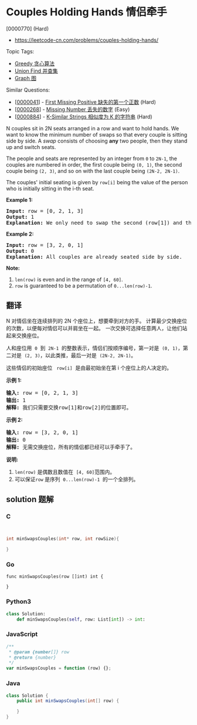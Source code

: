 # Couples Holding Hands 情侣牵手

[0000770] (Hard)

- https://leetcode-cn.com/problems/couples-holding-hands/

Topic Tags:

- [Greedy 贪心算法](https://leetcode-cn.com/tag/greedy/)
- [Union Find 并查集](https://leetcode-cn.com/tag/union-find/)
- [Graph 图](https://leetcode-cn.com/tag/graph/)

Similar Questions:

- [[0000041](https://leetcode-cn.com/problems/first-missing-positive/)] - [First Missing Positive 缺失的第一个正数](./0000041.first-missing-positive.md) (Hard)
- [[0000268](https://leetcode-cn.com/problems/missing-number/)] - [Missing Number 丢失的数字](./0000268.missing-number.md) (Easy)
- [[0000884](https://leetcode-cn.com/problems/k-similar-strings/)] - [K-Similar Strings 相似度为 K 的字符串](./0000884.k-similar-strings.md) (Hard)

N couples sit in 2N seats arranged in a row and want to hold hands. We want to know the minimum number of swaps so that every couple is sitting side by side. A _swap_ consists of choosing **any** two people, then they stand up and switch seats.

The people and seats are represented by an integer from `0` to `2N-1`, the couples are numbered in order, the first couple being `(0, 1)`, the second couple being `(2, 3)`, and so on with the last couple being `(2N-2, 2N-1)`.

The couples' initial seating is given by `row[i]` being the value of the person who is initially sitting in the i-th seat.

**Example 1:**

<pre><b>Input:</b> row = [0, 2, 1, 3]
<b>Output:</b> 1
<b>Explanation:</b> We only need to swap the second (row[1]) and third (row[2]) person.
</pre>

**Example 2:**

<pre><b>Input:</b> row = [3, 2, 0, 1]
<b>Output:</b> 0
<b>Explanation:</b> All couples are already seated side by side.
</pre>

**Note:**

1.  `len(row)` is even and in the range of `[4, 60]`.
2.  `row` is guaranteed to be a permutation of `0...len(row)-1`.

## 翻译

N 对情侣坐在连续排列的 2N 个座位上，想要牵到对方的手。 计算最少交换座位的次数，以便每对情侣可以并肩坐在一起。 *一*次交换可选择任意两人，让他们站起来交换座位。

人和座位用  `0`  到  `2N-1`  的整数表示，情侣们按顺序编号，第一对是  `(0, 1)`，第二对是  `(2, 3)`，以此类推，最后一对是  `(2N-2, 2N-1)`。

这些情侣的初始座位   `row[i]`  是由最初始坐在第 i 个座位上的人决定的。

**示例 1:**

<pre><strong>输入:</strong> row = [0, 2, 1, 3]
<strong>输出:</strong> 1
<strong>解释:</strong> 我们只需要交换row[1]和row[2]的位置即可。
</pre>

**示例 2:**

<pre><strong>输入:</strong> row = [3, 2, 0, 1]
<strong>输出:</strong> 0
<strong>解释:</strong> 无需交换座位，所有的情侣都已经可以手牵手了。
</pre>

**说明:**

1.  `len(row)` 是偶数且数值在  `[4, 60]`范围内。
2.  可以保证`row` 是序列  `0...len(row)-1`  的一个全排列。

## solution 题解

### C

```c


int minSwapsCouples(int* row, int rowSize){

}


```

### Go

```golang
func minSwapsCouples(row []int) int {

}
```

### Python3

```python
class Solution:
    def minSwapsCouples(self, row: List[int]) -> int:

```

### JavaScript

```javascript
/**
 * @param {number[]} row
 * @return {number}
 */
var minSwapsCouples = function (row) {};
```

### Java

```java
class Solution {
    public int minSwapsCouples(int[] row) {

    }
}
```
